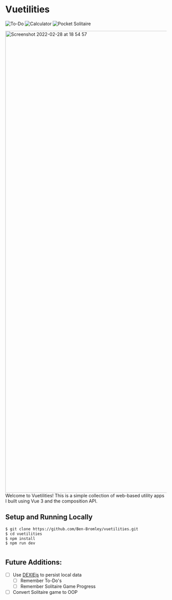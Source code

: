 # Vuetilities

![To-Do](https://img.shields.io/badge/ToDo-v1.0-42b883)
![Calculator](https://img.shields.io/badge/Calculator-v1.0-42b883)
![Pocket Solitaire](https://img.shields.io/badge/PocketSolitaire-v1.0-42b883)

<!-- #dd9500 = orange -->

<img width="1440" alt="Screenshot 2022-02-28 at 18 54 57" src="https://user-images.githubusercontent.com/74667456/156041886-af09b104-4480-4937-9022-2143ffaf7826.png">
Welcome to Vuetilities! This is a simple collection of web-based utility apps I built using Vue 3 and the composition API.

## Setup and Running Locally

```bash
$ git clone https://github.com/Ben-Bromley/vuetilities.git
$ cd vuetilities
$ npm install
$ npm run dev
```

#

## Future Additions:

 - [ ] Use [DEXIEjs](https://dexie.org/) to persist local data
    - [ ] Remember To-Do's
    - [ ] Remember Solitaire Game Progress
 - [ ] Convert Solitaire game to OOP